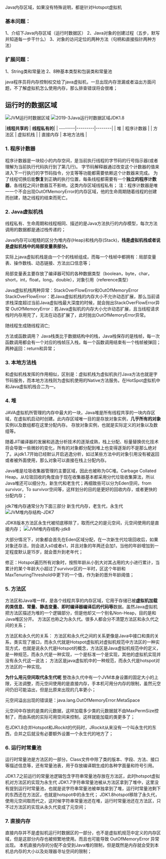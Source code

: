 Java内存区域，如果没有特殊说明，都是针对Hotspot虚拟机

### 基本问题：
1、介绍下Java内存区域（运行时数据区）
2、Java对象的创建过程（五步，默写并知道每一步干什么）
3、对象的访问定位的两种方法（句柄和直接指针两种方法）

### 扩展问题：
1、String类和常量池
2、8种基本类型和包装类和常量池

java程序员将内存控制权交给了java虚拟机，一旦出现内存泄漏或者溢出方面问题，不了解虚拟机怎么使用内存，那么排查错误将会很难；

## 运行时的数据区域

![JVM运行时数据区域](img/JVM运行时数据区域.png)
![2019-3Java运行时数据区域JDK1.8](img/2019-3Java运行时数据区域JDK1.8.png)

|**线程共享的** | **线程私有的**|
| --------|---------|--------|
|      堆       |  程序计数器    |
|     方法区    |   虚拟机栈     |
|    直接内存   |  本地方法栈    |

### 1. 程序计数器
程序计数器是一块较小的内存空间，是当前执行线程的字节码的行号指示器(或者理解为当前执行代码执行到了第几行)。
字节码解释器通过改变这个计数器的值来进入下一行执行的字节码指令，分支等等功能都需要依赖这个计数器来完成。
为了线程切换后能**恢复**到正确的执行位置，每条线程都需要有一个**独立的程序计数器**，各线程之间计数器互不影响，这类内存区域线程私有；
注：程序计数器是唯一一个不会出现OutOfMemoryError的内存区域，他的生命周期随着线程的创建而创建，随之线程的结束而死亡。

### 2. Java虚拟机栈
线程私有、生命周期和线程相同、描述的是Java方法执行的内存模型，每次方法调用的数据都是通过栈传递的；

Java内存可以粗糙的区分为堆内存(Heap}和栈内存(Stack)，**栈是虚拟机栈或者说是虚拟机栈中的局部变量表部分。**

实际上java虚拟机栈是由一个个的栈帧组成，而每一个栈帧中都拥有：局部变量表、操作数栈、动态链接、方法出口信息等；

局部变量表主要存放了编译器可知的各种数据类型（boolean，byte，char，short，int，float，long，double），对象引用（reference类型）

Java虚拟机栈两种异常：StackOverFlowError和OutOfMemoryError
StackOverFlowError：若Java虚拟机栈的内存大小不允许动态扩展，那么当前请求栈深度超过当前Java虚拟栈最大深度的时候，就会抛出StackOverFlowError异常
OutOfMemoryError：若Java虚拟机的内存大小允许动态扩展，且当线程请求栈时内存用完了，无法在动态扩展了，此时抛出OutOfMemoryError异常。

随线程生成随线程消亡;

方法或函数调用？
Java栈类比于数据结构中的栈，Java栈保存的是栈帧，每一次函数调用都会有一个对应的栈帧压入栈，每一个函数调用结束有一个栈帧被弹回；
两种返回：return和异常；

### 3. 本地方法栈
和虚拟机栈发挥的作用相似，区别是：虚拟机栈为虚拟机执行Java方法也就是字节码服务，而本地方法栈则为虚拟机使用的Native方法服务。在HotSpot虚拟机中和Java虚拟机栈合二为一。
### 4. 堆
JAVA虚拟机所管理的内存中最大的一块，Java堆是所有线程共享的一块内存区域，在虚拟机启动时创建。此内存区域唯一目的是存放对象实例，**几乎所有的对象**实例以及数组都在这里分配内存。
存放对象实例，也就是实际定义的对象以及数组等。

随着JIT编译器的发展和逃逸分析技术的逐渐成熟，栈上分配、标量替换优化技术将会导致一些微妙的变化，所有的对象都分配到堆上也变得逐渐的不是那么绝对了。从jdk1.7开始已经默认开启逃逸分析，如过某些方法中的对象引用没有被返回或者被外面使用，那么对象可以直接在栈上分配内存。

Java堆是垃圾收集器管理的主要区域，因此也被称为GC堆。Carbage Collated Heap。从垃圾回收的角度由于现在收集器基本都采用分代垃圾收集算法，所以Java堆还可以细分为，新生代和老生代；再细致些可以分为Eden空间，from survivor，To survivor空间等，这样划分的目的是更好的回收内存，或者更快的分配内存；

jdk7堆内存通常分为下面三部分
新生代内存，老生代，永生代
![JVM堆内存结构-JDK7](img/JVM堆内存结构-JDK7.jpg)

JDK8版本方法区永生代被彻底移除了，取而代之的是元空间，元空间使用的是直接内存；
![JVM堆内存结构-jdk8](img/JVM堆内存结构-jdk8.jpg)

大部分情况下，对象都会首先在Eden区域分配，在一次新生代垃圾回收后，如果对象还存活，则会进入s0或者s1，并且对象的年两还会加1，当他的年龄增加到一定程度默认是15岁，就会晋升到老年代；

修正：Hotspot遍历所有对象时，按照年龄从小到大对其占用的大小进行累计，当累计的某个年龄大小超过了survivor区的一半时，区这个年龄和MaxTenuringThreshold中更下的一个值，作为新的晋升年龄阈值；

### 5. 方法区
方法区和Java堆一样，是各个线程共享的内存区域，它用于存储已被**虚拟机加载的类信息、常量、静态变量、即时编译器编译后的代码等**数据。虽然Java虚拟机把方法区描述为堆的一个逻辑部分，但是他却又一个别名Non-Heap，目的是和Java堆区分开。
方法区也称之为永久代。很多人都会分不清楚方法区和永久代之间的关系；

方法区和永久代的关系：
方法区和永久代之间的关系更像是Java中接口和类的关系，类实现了接口，而永久代就是Hotspot虚拟机对虚拟机规范中方法区的一种实现方式，也就是说永久代是Hotspot的概念，方法区是Java虚拟机规范中的定义，是一种规范，而永久代是一种实现，一个是标准一个是实现，其他的虚拟机实现并没有永久代这一说法；
方法区是java虚拟机中的一种规范，而永久代是hotspot对方法区的一种实现。

**为什么用元空间取代永生代呢**
整改永久代中有一个JVM本身设置的固定大小的上限，无法调整，而元空间使用的是直接内存，手本机可用分内存的限制，虽然元空间仍旧可能溢出，但是比原来出现的几率更小；

元空间溢出出现的错误是：java.lang.OutOfMemoryError:MetaSpace

元空间中存放的是类的元数据，这样加载多少类的元数据就不由MaxPermSize控制了，而由系统的实际可用空间来控制，这样就能加载的类更多了；

在JDK1.8合并Hotspot和JRockit的代码时，JRockit从来没有一个叫永生代的东西，合并之后就没有必要额外设置一个永生代的地方了；


### 6. 运行时常量池
运行时常量池是方法区的一部分。Class文件中除了类的版本、字段、方法、接口等描述信息等，还有常量池表，用于存放编译期生成的各种字面量和符号引用。

JDK1.7之前运行的常量池逻辑包含字符串常量池存放在方法区，此时hotspot虚拟机对方法区的实现为永生代
JDK1.7字符串常量池被从方法区拿到了堆中，这里没有提到运行时常量池，也就是说字符串常量池被单独拿到了堆，运行时常量池剩下的东西还在方法区，也就是hotspot中的永生代；
JDK1.8hotspot移除了永久代，使用元空间取而代之，这时候字符串常量池还在堆，运行时常量池还在方法区，只不过方法区的实现从永久代变成了元空间；

### 7. 直接内存
直接内存并不是虚拟机运行时数据区的一部分，也不是虚拟机规范中定义的内存区域，但是这部分内存也被频繁地使用。而且也可能导致 OutOfMemoryError 异常出现。
本机直接内存的分配不会受到Java堆的限制，但是既然是内存就会受到本机总内存的大小以及处理器寻址空间的限制；


